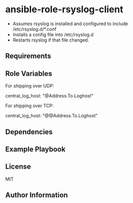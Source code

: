 ansible-role-rsyslog-client
=========

 - Assumes rsyslog is installed and configured to include /etc/rsyslog.d/\*.conf
 - Installs a config file into /etc/rsyslog.d 
 - Restarts rsyslog if that file changed.

Requirements
------------

Role Variables
--------------

For shipping over UDP:

central_log_host: "@Address.To.Loghost"

For shipping over TCP:

central_log_host: "@@Address.To.Loghost"


Dependencies
------------

Example Playbook
----------------

License
-------

MIT

Author Information
------------------
